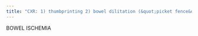 ```yaml
---
title: "CXR: 1) thumbprinting 2) bowel dilitation (&quot;picket fence&quot; small bowel w/ interspace &quot;spikes&quot;) 3) portal venous air(perripheral as veins flow out, pneumobilia centrally as ducts converge centrally) 4) pneumatosis (curvilinear) 5) pneumoperitoneum 6) BE: &quot;urticaraia&quot; = reticular mucosa CT: 1) &quot;target&quot; (hyperdense submucsa =hemorrhage) 2) mucosal ulceration 3) bowel wall edema, mesenteric stranding, 4) clot or engorgment vessels, 5) no wall enhancement 6) ascites Cz: 1) decreased perfusion 2) thrombus/ embolus Sx: most episodes in elderly resolve (healed w/ strictures) Comp: infection, perforation, ilius / obstruction (non-peristalsis) PNEUMATOSIS CYSTOIDES INTESTINALIS: &quot;grapelike&quot; air filled spaces (mimic: polyps / filling defects on barium) Benign pneumatosis (often in colon): 1) IBD, 2) scleroderma, 3) CF, 4) steroids, 5) pulm disease, 6) surgery (case: s/p resection rectal condyloma) 7)marrow transplant, often have differentiate clinically from ischemia SMALL BOWEL EDEMA: diffuse wall thickening from fluid (renal, liver, cardiac failure), hypoproteinemia"
---
```

BOWEL ISCHEMIA


